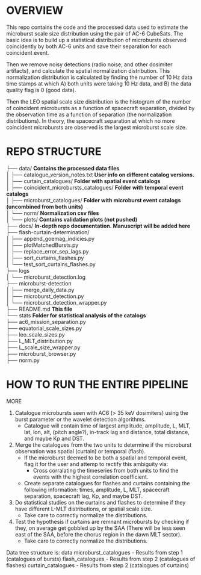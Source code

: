 # OVERVIEW

This repo contains the code and the processed data used to
estimate the microburst scale size distribution using the
pair of AC-6 CubeSats. The basic idea is to build up a 
statistical distribution of microbursts observed 
coincidently by both AC-6 units and save their separation
for each coincident event.

Then we remove noisy detections (radio noise, and other 
dosimiter artifacts), and calculate the spatial
normalization distribution. This normalization distribution
is calculated by finding the number of 10 Hz data time stamps
at which A) both units were taking 10 Hz data, and B) the data
quality flag is 0 (good data). 

Then the LEO spatial scale size distribution is the histogram
of the number of coincident microbursts as a function of 
spacecraft separation, divided by the observation time as a 
function of separation (the normalization distributions). In 
theory, the spacecraft separation at which no more coincident
microbursts are observed is the largest microburst scale size.

# REPO STRUCTURE
├── data/ **Contains the processed data files** <br />
│   ├── catalogue_version_notes.txt **User info on different catalog versions.** <br />
│   ├── curtain_catalogues/ **Folder with spatial event catalogs** <br />
│   ├── coincident_microbursts_catalogues/ **Folder with temporal event catalogs** <br />
│   ├── microburst_catalogues/ **Folder with microburst event catalogs (uncombined from both units)** <br />
│   └── norm/ **Normalization csv files** <br />
│   └── plots/ **Contains validation plots (not pushed)** <br />
├── docs/ **In-depth repo documentation. Manuscript will be added here** <br />
├── flash-curtain-determination/ <br />
│   ├── append_goemag_indicies.py <br />
│   ├── plotMatchedBursts.py <br />
│   ├── replace_error_sep_lags.py <br />
│   ├── sort_curtains_flashes.py <br />
│   └── test_sort_curtains_flashes.py <br />
├── logs <br />
│   └── microburst_detection.log <br />
├── microburst-detection <br />
│   ├── merge_daily_data.py <br />
│   ├── microburst_detection.py <br />
│   └── microburst_detection_wrapper.py <br />
├── README.md **This file** <br />
└── stats **Folder for statistical analysis of the catalogs** <br />
    ├── ac6_mission_separation.py <br />
    ├── equatorial_scale_sizes.py <br />
    ├── leo_scale_sizes.py <br />
    ├── L_MLT_distribution.py <br />
    ├── L_scale_size_wrapper.py <br />
    ├── microburst_browser.py <br />
    ├── norm.py <br />

# HOW TO RUN THE ENTIRE PIPELINE


MORE 
1) Catalogue microbursts seen with AC6 (> 35 keV dosimiters)
    using the burst parameter or the wavelet detection algorithms.
    - Catalogue will contain time of largest amplitude,
        amplitude, L, MLT, lat, lon, alt, (pitch angle?),
        in-track lag and distance, total distance, and maybe Kp and DST.
2) Merge the catalogues from the two units to determine if the
    microburst observation was spatial (curtain) or temporal 
    (flash).
    - If the microburst deemed to be both a spatial and temporal 
        event, flag it for the user and attemp to rectify this 
        ambiguity via:
        - Cross corralating the timeseries from both units to find
          the events with the highest correlation coefficient. 
    - Create separate catalogues for flashes and curtains containing
        the following information: times, amplitude, L, MLT, 
        spacecraft separation, spacecraft lag, Kp, and maybe DST.
3) Do statistical studies on the curtains and flashes to determine
    if they have different L-MLT distributions, or spatial
    scale size. 
    - Take care to correctly normalize the distributions.
4) Test the hypothesis if curtains are remnant microbursts by 
    checking if they, on average get gobbled up by the SAA 
    (There will be less seen east of the SAA, before the chorus 
    region in the dawn MLT sector).
    - Take care to correctly normalize the distributions.

Data tree structure is:
data
    microburst_catalogues - Results from step 1 (catalogues of bursts)
    flash_catalogues - Results from step 2 (catalogues of flashes)
    curtain_catalogues - Results from step 2 (catalogues of curtains)